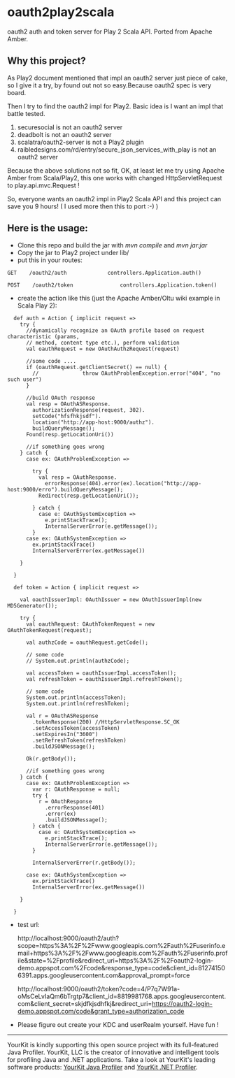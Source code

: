 oauth2play2scala
================

oauth2 auth and token server for Play 2 Scala API. Ported from Apache Amber.

Why this project?
-----------------

As Play2 document mentioned that impl an oauth2 server just piece of cake, so I give it a try, by found out not so easy.Because oauth2 spec is very board.

Then I try to find the oauth2 impl for Play2. Basic idea is I want an impl that battle tested.

1. securesocial is not an oauth2 server
2. deadbolt is not an oauth2 server
3. scalatra/oauth2-server is not a Play2 plugin
4. raibledesigns.com/rd/entry/secure_json_services_with_play is not an oauth2 server

Because the above solutions not so fit, OK, at least let me try using Apache Amber from Scala/Play2, this one works with changed HttpServletRequest to play.api.mvc.Request !

So, everyone wants an oauth2 impl in Play2 Scala API and this project can save you 9 hours! ( I used more then this to port :-)  )


Here is the usage:
------------------

* Clone this repo and build the jar with _mvn compile_  and  _mvn jar:jar_
* Copy the jar to Play2 project under lib/  
* put this in your routes:

```
GET    /oauth2/auth    			controllers.Application.auth()

POST 	/oauth2/token    			controllers.Application.token()
```
* create the action like this (just the Apache Amber/Oltu wiki example in Scala Play 2):

```
  def auth = Action { implicit request =>
    try {
      //dynamically recognize an OAuth profile based on request characteristic (params,
      // method, content type etc.), perform validation
      val oauthRequest = new OAuthAuthzRequest(request)

      //some code ....
      if (oauthRequest.getClientSecret() == null) {
        //              throw OAuthProblemException.error("404", "no such user")
      }

      //build OAuth response
      val resp = OAuthASResponse.
        authorizationResponse(request, 302).
        setCode("hfsfhkjsdf").
        location("http://app-host:9000/authz").
        buildQueryMessage();
      Found(resp.getLocationUri())

      //if something goes wrong
    } catch {
      case ex: OAuthProblemException =>

        try {
          val resp = OAuthResponse.
            errorResponse(404).error(ex).location("http://app-host:9000/erro").buildQueryMessage();
          Redirect(resp.getLocationUri());

        } catch {
          case e: OAuthSystemException =>
            e.printStackTrace();
            InternalServerError(e.getMessage());
        }
      case ex: OAuthSystemException =>
        ex.printStackTrace()
        InternalServerError(ex.getMessage())

    }

  }

  def token = Action { implicit request =>

    val oauthIssuerImpl: OAuthIssuer = new OAuthIssuerImpl(new MD5Generator());

    try {
      val oauthRequest: OAuthTokenRequest = new OAuthTokenRequest(request);

      val authzCode = oauthRequest.getCode();

      // some code
      // System.out.println(authzCode);

      val accessToken = oauthIssuerImpl.accessToken();
      val refreshToken = oauthIssuerImpl.refreshToken();

      // some code
      System.out.println(accessToken);
      System.out.println(refreshToken);

      val r = OAuthASResponse
        .tokenResponse(200) //HttpServletResponse.SC_OK
        .setAccessToken(accessToken)
        .setExpiresIn("3600")
        .setRefreshToken(refreshToken)
        .buildJSONMessage();

      Ok(r.getBody());

      //if something goes wrong
    } catch {
      case ex: OAuthProblemException =>
        var r: OAuthResponse = null;
        try {
          r = OAuthResponse
            .errorResponse(401)
            .error(ex)
            .buildJSONMessage();
        } catch {
          case e: OAuthSystemException =>
            e.printStackTrace();
            InternalServerError(e.getMessage());
        }

        InternalServerError(r.getBody());

      case ex: OAuthSystemException =>
        ex.printStackTrace()
        InternalServerError(ex.getMessage())

    }

  }
```  
  
* test url:

  http://localhost:9000/oauth2/auth?scope=https%3A%2F%2Fwww.googleapis.com%2Fauth%2Fuserinfo.email+https%3A%2F%2Fwww.googleapis.com%2Fauth%2Fuserinfo.profile&state=%2Fprofile&redirect_uri=https%3A%2F%2Foauth2-login-demo.appspot.com%2Fcode&response_type=code&client_id=812741506391.apps.googleusercontent.com&approval_prompt=force
  
  http://localhost:9000/oauth2/token?code=4/P7q7W91a-oMsCeLvIaQm6bTrgtp7&client_id=8819981768.apps.googleusercontent.com&client_secret=skjdfkjsdhfkj&redirect_uri=https://oauth2-login-demo.appspot.com/code&grant_type=authorization_code

* Please figure out create your KDC and userRealm yourself. Have fun !




------------------------------------------------------------------------------------------
YourKit is kindly supporting this open source project with its full-featured Java Profiler.
YourKit, LLC is the creator of innovative and intelligent tools for profiling
Java and .NET applications. Take a look at YourKit's leading software products:
<a href="http://www.yourkit.com/java/profiler/index.jsp">YourKit Java Profiler</a> and
<a href="http://www.yourkit.com/.net/profiler/index.jsp">YourKit .NET Profiler</a>.
